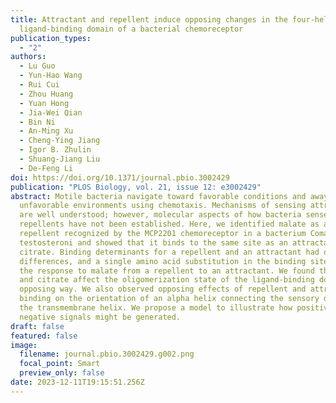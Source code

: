 ```yaml
---
title: Attractant and repellent induce opposing changes in the four-helix bundle
  ligand-binding domain of a bacterial chemoreceptor
publication_types:
  - "2"
authors:
  - Lu Guo
  - Yun-Hao Wang
  - Rui Cui
  - Zhou Huang
  - Yuan Hong
  - Jia-Wei Qian
  - Bin Ni
  - An-Ming Xu
  - Cheng-Ying Jiang
  - Igor B. Zhulin
  - Shuang-Jiang Liu
  - De-Feng Li
doi: https://doi.org/10.1371/journal.pbio.3002429
publication: "PLOS Biology, vol. 21, issue 12: e3002429"
abstract: Motile bacteria navigate toward favorable conditions and away from
  unfavorable environments using chemotaxis. Mechanisms of sensing attractants
  are well understood; however, molecular aspects of how bacteria sense
  repellents have not been established. Here, we identified malate as a
  repellent recognized by the MCP2201 chemoreceptor in a bacterium Comamonas
  testosteroni and showed that it binds to the same site as an attractant
  citrate. Binding determinants for a repellent and an attractant had only minor
  differences, and a single amino acid substitution in the binding site inverted
  the response to malate from a repellent to an attractant. We found that malate
  and citrate affect the oligomerization state of the ligand-binding domain in
  opposing way. We also observed opposing effects of repellent and attractant
  binding on the orientation of an alpha helix connecting the sensory domain to
  the transmembrane helix. We propose a model to illustrate how positive and
  negative signals might be generated.
draft: false
featured: false
image:
  filename: journal.pbio.3002429.g002.png
  focal_point: Smart
  preview_only: false
date: 2023-12-11T19:15:51.256Z
---
```

